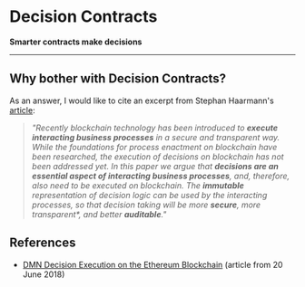 # Decision Contracts

**Smarter contracts make decisions**

---

## Why bother with Decision Contracts?

As an answer, I would like to cite an excerpt from Stephan Haarmann's [article][1]:

> _"Recently blockchain technology has been introduced to **execute interacting business
> processes** in a secure and transparent way. While the foundations for process
> enactment on blockchain have been researched, the execution of decisions on
> blockchain has not been addressed yet. In this paper we argue that **decisions are an
> essential aspect of interacting business processes**, and, therefore, also need to be
> executed on blockchain. The **immutable** representation of decision logic can be used by
> the interacting processes, so that decision taking will be more **secure**, more
> *transparent**, and better **auditable**."_


## References

- [DMN Decision Execution on the Ethereum Blockchain][1] (article from 20 June 2018)

[1]: https://www.researchgate.net/publication/325174084_DMN_Decision_Execution_on_the_Ethereum_Blockchain 
